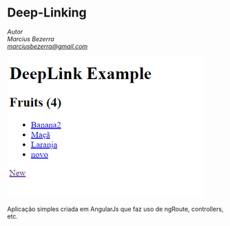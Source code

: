 # Deep-Linking

_Autor\
Marcius Bezerra\
[marciusbezerra@gmail.com](mailto:marciusbezerra@gmail.com)_

![Deep-Linking](readme.png)

Aplicação simples criada em AngularJs que faz uso de ngRoute, controllers, etc.